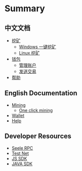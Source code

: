 # Summary

## 中文文档

* [挖矿]()
    * [Windows 一键挖矿]()
    * [Linux 挖矿]()
* [钱包]()
    * [管理账户]()
    * [发送交易]()
* [帮助](CN/帮助.md)

## English Documentation

* [Mining]()
    * [One click mining]()
* [Wallet]()
* [Help](EN/help.md)

## Developer Resources

* [Seele RPC](Dev/RPC.md)
* [Test Net]()
* [JS    SDK]()
* [JAVA  SDK]()
